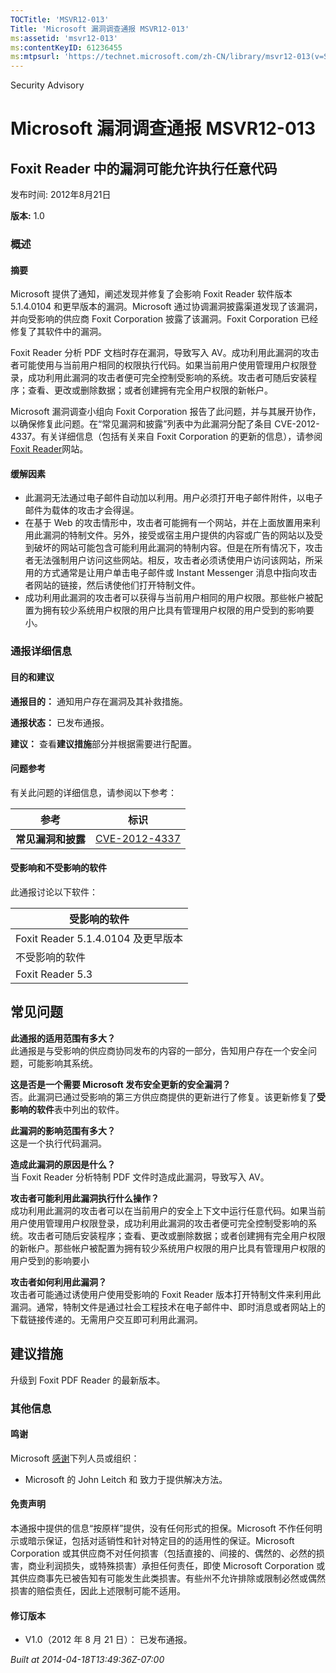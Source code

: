 ```yaml
---
TOCTitle: 'MSVR12-013'
Title: 'Microsoft 漏洞调查通报 MSVR12-013'
ms:assetid: 'msvr12-013'
ms:contentKeyID: 61236455
ms:mtpsurl: 'https://technet.microsoft.com/zh-CN/library/msvr12-013(v=Security.10)'
---
```


Security Advisory

Microsoft 漏洞调查通报 MSVR12-013
=================================

Foxit Reader 中的漏洞可能允许执行任意代码
-----------------------------------------

发布时间: 2012年8月21日

**版本:** 1.0

### 概述

#### 摘要

Microsoft 提供了通知，阐述发现并修复了会影响 Foxit Reader 软件版本 5.1.4.0104 和更早版本的漏洞。Microsoft 通过协调漏洞披露渠道发现了该漏洞，并向受影响的供应商 Foxit Corporation 披露了该漏洞。Foxit Corporation 已经修复了其软件中的漏洞。

Foxit Reader 分析 PDF 文档时存在漏洞，导致写入 AV。成功利用此漏洞的攻击者可能使用与当前用户相同的权限执行代码。如果当前用户使用管理用户权限登录，成功利用此漏洞的攻击者便可完全控制受影响的系统。攻击者可随后安装程序；查看、更改或删除数据；或者创建拥有完全用户权限的新帐户。

Microsoft 漏洞调查小组向 Foxit Corporation 报告了此问题，并与其展开协作，以确保修复此问题。在“常见漏洞和披露”列表中为此漏洞分配了条目 CVE-2012-4337。有关详细信息（包括有关来自 Foxit Corporation 的更新的信息），请参阅[Foxit Reader](https://www.foxitsoftware.com/secure_pdf_reader/security_bulletins.php)网站。

#### 缓解因素

-   此漏洞无法通过电子邮件自动加以利用。用户必须打开电子邮件附件，以电子邮件为载体的攻击才会得逞。
-   在基于 Web 的攻击情形中，攻击者可能拥有一个网站，并在上面放置用来利用此漏洞的特制文件。另外，接受或宿主用户提供的内容或广告的网站以及受到破坏的网站可能包含可能利用此漏洞的特制内容。但是在所有情况下，攻击者无法强制用户访问这些网站。相反，攻击者必须诱使用户访问该网站，所采用的方式通常是让用户单击电子邮件或 Instant Messenger 消息中指向攻击者网站的链接，然后诱使他们打开特制文件。
-   成功利用此漏洞的攻击者可以获得与当前用户相同的用户权限。那些帐户被配置为拥有较少系统用户权限的用户比具有管理用户权限的用户受到的影响要小。

### 通报详细信息

#### 目的和建议

**通报目的：** 通知用户存在漏洞及其补救措施。

**通报状态：** 已发布通报。

**建议：** 查看**建议措施**部分并根据需要进行配置。

#### 问题参考

有关此问题的详细信息，请参阅以下参考：

| 参考               | 标识                                                                             |
|--------------------|----------------------------------------------------------------------------------|
| **常见漏洞和披露** | [CVE-2012-4337](https://www.cve.mitre.org/cgi-bin/cvename.cgi?name=cve-2012-4337) |

#### 受影响和不受影响的软件

此通报讨论以下软件：

| 受影响的软件                       |
|------------------------------------|
| Foxit Reader 5.1.4.0104 及更早版本 |
| 不受影响的软件                     |
| Foxit Reader 5.3                   |

常见问题
--------


**此通报的适用范围有多大？**  
此通报是与受影响的供应商协同发布的内容的一部分，告知用户存在一个安全问题，可能影响其系统。

**这是否是一个需要 Microsoft 发布安全更新的安全漏洞？**  
否。此漏洞已通过受影响的第三方供应商提供的更新进行了修复。该更新修复了**受影响的软件**表中列出的软件。

**此漏洞的影响范围有多大？**  
这是一个执行代码漏洞。

**造成此漏洞的原因是什么？**  
当 Foxit Reader 分析特制 PDF 文件时造成此漏洞，导致写入 AV。

**攻击者可能利用此漏洞执行什么操作？**  
成功利用此漏洞的攻击者可以在当前用户的安全上下文中运行任意代码。如果当前用户使用管理用户权限登录，成功利用此漏洞的攻击者便可完全控制受影响的系统。攻击者可随后安装程序；查看、更改或删除数据；或者创建拥有完全用户权限的新帐户。那些帐户被配置为拥有较少系统用户权限的用户比具有管理用户权限的用户受到的影响要小

**攻击者如何利用此漏洞？**  
攻击者可能通过诱使用户使用受影响的 Foxit Reader 版本打开特制文件来利用此漏洞。通常，特制文件是通过社会工程技术在电子邮件中、即时消息或者网站上的下载链接传递的。无需用户交互即可利用此漏洞。

建议措施
--------


升级到 Foxit PDF Reader 的最新版本。

### 其他信息

#### 鸣谢

Microsoft [感谢](https://go.microsoft.com/fwlink/?linkid=21127)下列人员或组织：

-   Microsoft 的 John Leitch 和 致力于提供解决方法。

#### 免责声明

本通报中提供的信息“按原样”提供，没有任何形式的担保。Microsoft 不作任何明示或暗示保证，包括对适销性和针对特定目的的适用性的保证。Microsoft Corporation 或其供应商不对任何损害（包括直接的、间接的、偶然的、必然的损害，商业利润损失，或特殊损害）承担任何责任，即使 Microsoft Corporation 或其供应商事先已被告知有可能发生此类损害。有些州不允许排除或限制必然或偶然损害的赔偿责任，因此上述限制可能不适用。

#### 修订版本

-   V1.0（2012 年 8 月 21 日）： 已发布通报。

*Built at 2014-04-18T13:49:36Z-07:00*
